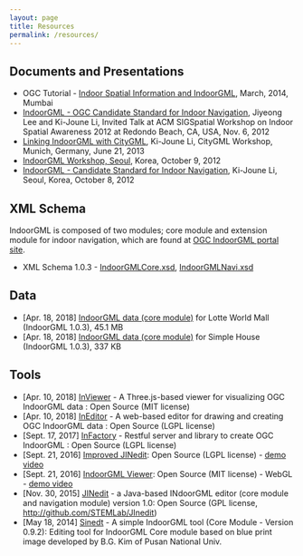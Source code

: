```yaml
---
layout: page
title: Resources
permalink: /resources/
---
```


## Documents and Presentations

- OGC Tutorial - [Indoor Spatial Information and IndoorGML](http://indoorgml.net/documents/OGC-Tutorial-Mumbai.pptx), March, 2014, Mumbai
- [IndoorGML - OGC Candidate Standard for Indoor Navigation](http://indoorgml.net/documents/ISA-2012-Ki-Joune-Li-2012-11-06.pdf), Jiyeong Lee and Ki-Joune Li, Invited Talk at ACM SIGSpatial Workshop on Indoor Spatial Awareness 2012 at Redondo Beach, CA, USA, Nov. 6, 2012
- [Linking IndoorGML with CityGML](http://indoorgml.net/documents/CityGML-Workshop-June21-2013.pptx), Ki-Joune Li, CityGML Workshop, Munich, Germany, June 21, 2013
- [IndoorGML Workshop, Seoul](http://stem.cs.pusan.ac.kr/indoorGMLWorkshop/Program.html), Korea, October 9, 2012
- [IndoorGML - Candidate Standard for Indoor Navigation](http://indoorgml.net/documents/OGC-Seoul-IndoorGML-Public-2012-10-08-original.pdf), Ki-Joune Li, Seoul, Korea, October 8, 2012

## XML Schema

IndoorGML is composed of two modules; core module and extension module for indoor navigation, which are found at [OGC IndoorGML portal site](http://schemas.opengis.net/indoorgml/1.0).

- XML Schema 1.0.3 - [IndoorGMLCore.xsd](http://schemas.opengis.net/indoorgml/1.0/indoorgmlcore.xsd), [IndoorGMLNavi.xsd](http://schemas.opengis.net/indoorgml/1.0/indoorgmlnavi.xsd)

## Data

- [Apr. 18, 2018] [IndoorGML data (core module)](https://github.com/STEMLab/indoorgml-dev/raw/master/sample-data/SAMPLE_DATA_LWM_3D_1.0.3.gml) for Lotte World Mall (IndoorGML 1.0.3), 45.1 MB
- [Apr. 18, 2018] [IndoorGML data (core module)](https://github.com/STEMLab/indoorgml-dev/raw/master/sample-data/FJK-Haus_IndoorGML_withEXR-corrected_1_0_3.gml) for Simple House (IndoorGML 1.0.3), 337 KB

## Tools
- [Apr. 10, 2018] [InViewer](https://github.com/STEMLab/InViewer) - A Three.js-based viewer for visualizing OGC IndoorGML data : Open Source (MIT license)
- [Apr. 10, 2018] [InEditor](https://github.com/STEMLab/InEditor) - A web-based editor for drawing and creating OGC IndoorGML data : Open Source (LGPL license)
- [Sept. 17, 2017] [InFactory](https://github.com/STEMLab/InFactory) - Restful server and library to create OGC IndoorGML : Open Source (LGPL license)
- [Sept. 21, 2016] [Improved JINedit](http://github.com/STEMLab/JInedit): Open Source (LGPL license) - [demo video](https://youtu.be/yxp5-mSCAco)
- [Sept. 21, 2016] [IndoorGML Viewer](http://github.com/STEMLab/JInedit): Open Source (MIT license) - WebGL - [demo video](https://youtu.be/YgVsJWGjqOM)
- [Nov. 30, 2015] [JINedit](http://github.com/STEMLab/JInedit) - a Java-based INdoorGML editor (core module and navigation module) version 1.0: Open Source (GPL license, http://github.com/STEMLab/JInedit)
- [May 18, 2014] [Sinedt](http://indoorgml.net/tools/Sinedit-2014-0518.zip) - A simple IndoorGML tool (Core Module - Version 0.9.2): Editing tool for IndoorGML Core module based on blue print image developed by B.G. Kim of Pusan National Univ.
